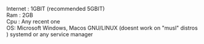 Internet : 1GBIT (recommended 5GBIT) <br>
Ram : 2GB <br>
Cpu : Any recent one <br>
OS: Microsoft Windows, Macos 
GNU/LINUX (doesnt work on "musl" distros ) <brr>
systemd or any service manager